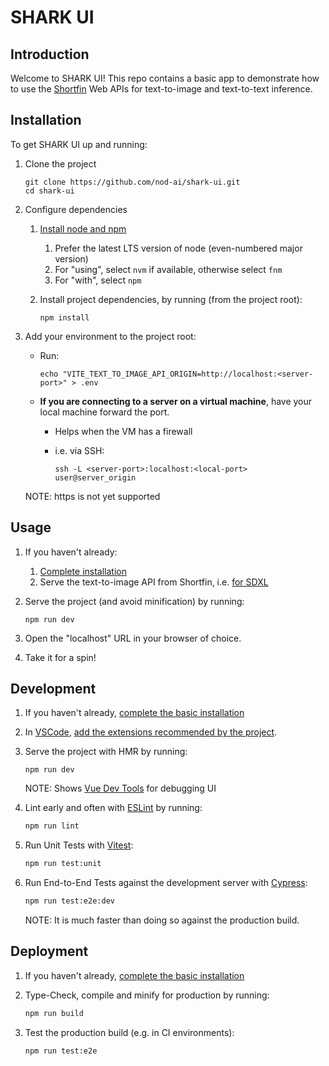 # SHARK UI

## Introduction

Welcome to SHARK UI! This repo contains a basic app to demonstrate how to use the [Shortfin](https://github.com/nod-ai/shark-ai/tree/main/shortfin) Web APIs for text-to-image and text-to-text inference.

## Installation

To get SHARK UI up and running:

1. Clone the project

    ```shell
    git clone https://github.com/nod-ai/shark-ui.git
    cd shark-ui
    ```

1. Configure dependencies
    1. [Install node and npm](https://nodejs.org/en/download)

        1. Prefer the latest LTS version of node (even-numbered major version)
        2. For "using", select `nvm` if available, otherwise select `fnm`
        3. For "with", select `npm`
    1. Install project dependencies, by running (from the project root):

        ```shell
        npm install
        ```

1. Add your environment to the project root:

    - Run:

        ```shell
        echo "VITE_TEXT_TO_IMAGE_API_ORIGIN=http://localhost:<server-port>" > .env
        ```

    - **If you are connecting to a server on a virtual machine**, have your local machine forward the port.
        - Helps when the VM has a firewall
        - i.e. via SSH:

            ```shell
            ssh -L <server-port>:localhost:<local-port> user@server_origin
            ```

    NOTE: https is not yet supported

## Usage

1. If you haven't already:
    1. [Complete installation](#installation)
    1. Serve the text-to-image API from Shortfin, i.e. [for SDXL](https://github.com/nod-ai/shark-ai/tree/main/shortfin/python/shortfin_apps/sd)
1. Serve the project (and avoid minification) by running:

    ```shell
    npm run dev 
    ```

1. Open the "localhost" URL in your browser of choice.
1. Take it for a spin!

## Development

1. If you haven't already, [complete the basic installation](#installation)
1. In [VSCode](https://code.visualstudio.com/), [add the extensions recommended by the project](https://code.visualstudio.com/docs/getstarted/tips-and-tricks#_extension-recommendations).
1. Serve the project with HMR by running:

    ```shell
    npm run dev
    ```

    NOTE: Shows [Vue Dev Tools](https://devtools.vuejs.org/getting-started/features) for debugging UI
1. Lint early and often with [ESLint](https://eslint.org/) by running:

    ```sh
    npm run lint
    ```

1. Run Unit Tests with [Vitest](https://vitest.dev/):

    ```sh
    npm run test:unit
    ```

1. Run End-to-End Tests against the development server with [Cypress](https://www.cypress.io/):

    ```sh
    npm run test:e2e:dev
    ```

    NOTE: It is much faster than doing so against the production build.

## Deployment

1. If you haven't already, [complete the basic installation](#installation)
1. Type-Check, compile and minify for production by running:

    ```sh
    npm run build
    ```

1. Test the production build (e.g. in CI environments):

    ```sh
    npm run test:e2e
    ```
